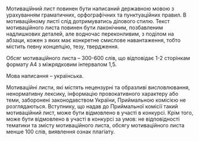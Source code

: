 Мотиваційний лист повинен бути написаний державною мовою з урахуванням граматичних, орфографічних та пунктуаційних правил\. В мотиваційному листі слід дотримуватись ділового стилю\. Текст мотиваційного листа повинен бути лаконічним, позбавленим надлишкових деталей, але водночас переконливим, з поділом на абзаци, кожен з яких має конкретне смислове навантаження, тобто містить певну концепцію, тезу, твердження\.

Обсяг мотиваційного листа – 300\-600 слів, що відповідає 1\-2 сторінкам формату А4 з міжрядковим інтервалом 1,5\.

Мова написання – українська\.

Мотиваційні листи, які містять нецензурні та образливі висловлювання, ненормативну лексику, інформацію провокативного характеру або теми, заборонені законодавством України, Приймальною комісією не розглядаються\. Вступнику, що надав до Приймальної комісії такий мотиваційний лист, може бути відмовлено в участі в конкурсі\. Крім того, може бути відмовлено в участі в конкурсі за умов: не відповідності тематики та змісту мотиваційного листа, обсягу мотиваційного листа менше 100 слів, виявлення ознак плагіату\.
